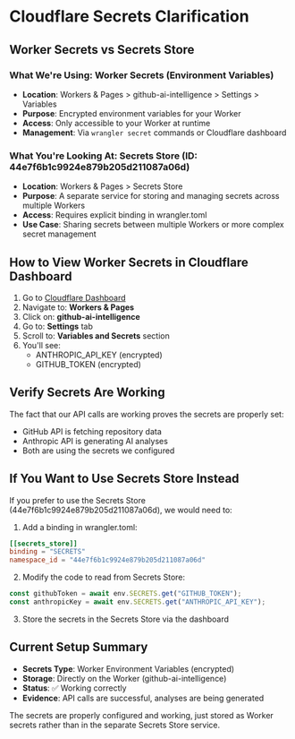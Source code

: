 # Cloudflare Secrets Clarification

## Worker Secrets vs Secrets Store

### What We're Using: Worker Secrets (Environment Variables)
- **Location**: Workers & Pages > github-ai-intelligence > Settings > Variables
- **Purpose**: Encrypted environment variables for your Worker
- **Access**: Only accessible to your Worker at runtime
- **Management**: Via `wrangler secret` commands or Cloudflare dashboard

### What You're Looking At: Secrets Store (ID: 44e7f6b1c9924e879b205d211087a06d)
- **Location**: Workers & Pages > Secrets Store
- **Purpose**: A separate service for storing and managing secrets across multiple Workers
- **Access**: Requires explicit binding in wrangler.toml
- **Use Case**: Sharing secrets between multiple Workers or more complex secret management

## How to View Worker Secrets in Cloudflare Dashboard

1. Go to [Cloudflare Dashboard](https://dash.cloudflare.com)
2. Navigate to: **Workers & Pages**
3. Click on: **github-ai-intelligence**
4. Go to: **Settings** tab
5. Scroll to: **Variables and Secrets** section
6. You'll see:
   - ANTHROPIC_API_KEY (encrypted)
   - GITHUB_TOKEN (encrypted)

## Verify Secrets Are Working

The fact that our API calls are working proves the secrets are properly set:
- GitHub API is fetching repository data
- Anthropic API is generating AI analyses
- Both are using the secrets we configured

## If You Want to Use Secrets Store Instead

If you prefer to use the Secrets Store (44e7f6b1c9924e879b205d211087a06d), we would need to:

1. Add a binding in wrangler.toml:
```toml
[[secrets_store]]
binding = "SECRETS"
namespace_id = "44e7f6b1c9924e879b205d211087a06d"
```

2. Modify the code to read from Secrets Store:
```typescript
const githubToken = await env.SECRETS.get("GITHUB_TOKEN");
const anthropicKey = await env.SECRETS.get("ANTHROPIC_API_KEY");
```

3. Store the secrets in the Secrets Store via the dashboard

## Current Setup Summary

- **Secrets Type**: Worker Environment Variables (encrypted)
- **Storage**: Directly on the Worker (github-ai-intelligence)
- **Status**: ✅ Working correctly
- **Evidence**: API calls are successful, analyses are being generated

The secrets are properly configured and working, just stored as Worker secrets rather than in the separate Secrets Store service.
